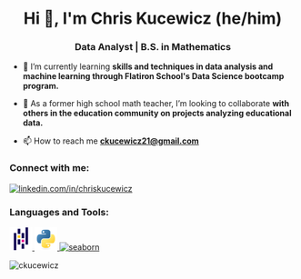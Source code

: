<h1 align="center">Hi 👋, I'm Chris Kucewicz (he/him)</h1>
<h3 align="center">Data Analyst | B.S. in Mathematics</h3>

- 🌱 I’m currently learning **skills and techniques in data analysis and machine learning through Flatiron School's Data Science bootcamp program.**

- 👯 As a former high school math teacher, I’m looking to collaborate **with others in the education community on projects analyzing educational data.**

- 📫 How to reach me **ckucewicz21@gmail.com**

<h3 align="left">Connect with me:</h3>
<p align="left">
<a href="https://linkedin.com/in/chriskucewicz" target="blank"><img align="center" src="https://raw.githubusercontent.com/rahuldkjain/github-profile-readme-generator/master/src/images/icons/Social/linked-in-alt.svg" alt="linkedin.com/in/chriskucewicz" height="30" width="40" /></a>
</p>

<h3 align="left">Languages and Tools:</h3>
<p align="left"> <a href="https://pandas.pydata.org/" target="_blank" rel="noreferrer"> <img src="https://raw.githubusercontent.com/devicons/devicon/2ae2a900d2f041da66e950e4d48052658d850630/icons/pandas/pandas-original.svg" alt="pandas" width="40" height="40"/> </a> <a href="https://www.python.org" target="_blank" rel="noreferrer"> <img src="https://raw.githubusercontent.com/devicons/devicon/master/icons/python/python-original.svg" alt="python" width="40" height="40"/> </a> <a href="https://seaborn.pydata.org/" target="_blank" rel="noreferrer"> <img src="https://seaborn.pydata.org/_images/logo-mark-lightbg.svg" alt="seaborn" width="40" height="40"/> </a> </p>

<p><img align="center" src="https://github-readme-streak-stats.herokuapp.com/?user=ckucewicz&" alt="ckucewicz" /></p>
